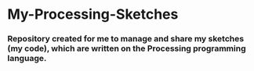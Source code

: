 # My-Processing-Sketches

<h3> Repository created for me to manage and share my sketches (my code), which are written on the Processing programming language. </h3>
